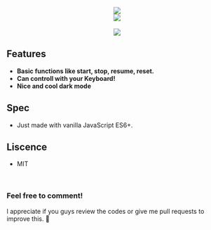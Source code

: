 <p align="center">
<img src="https://user-images.githubusercontent.com/46087960/103331993-b2873300-4aab-11eb-9642-7f3ec637ce93.png">
<br>
<img src="https://user-images.githubusercontent.com/46087960/103331888-47d5f780-4aab-11eb-9e75-e4585ff28691.png">
<br><br>
<img src="https://hits.seeyoufarm.com/api/count/incr/badge.svg?url=https%3A%2F%2Fgithub.com%2FO-Kreator%2FWeb-timer&count_bg=%2379C83D&title_bg=%23555555&icon=&icon_color=%23E7E7E7&title=hits&edge_flat=false">
</p>

## Features
- **Basic functions like start, stop, resume, reset.**
- **Can controll with your Keyboard!**
- **Nice and cool dark mode**

## Spec
- Just made with vanilla JavaScript ES6+.

## Liscence
- MIT

<br>

### Feel free to comment!
I appreciate if you guys review the codes or give me pull requests to improve this. 🙏
